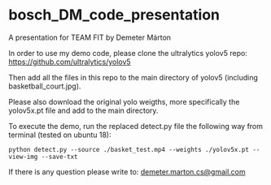# bosch_DM_code_presentation
A presentation for TEAM FIT by Demeter Márton


In order to use my demo code, please clone the ultralytics yolov5 repo: https://github.com/ultralytics/yolov5

Then add all the files in this repo to the main directory of yolov5 (including basketball_court.jpg).

Please also download the original yolo weigths, more specifically the yolov5x.pt file and add to the main directory.

To execute the demo, run the replaced detect.py file the following way from terminal (tested on ubuntu 18):

`python detect.py --source ./basket_test.mp4 --weights ./yolov5x.pt --view-img --save-txt`

If there is any question please write to: demeter.marton.cs@gmail.com
 

